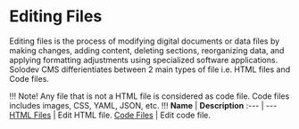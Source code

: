 # Editing Files

Editing files is the process of modifying digital documents or data files by making changes, adding content, deleting sections, reorganizing data, and applying formatting adjustments using specialized software applications. Solodev CMS differientiates between 2 main types of file i.e. HTML files and Code files.

!!!
Note! Any file that is not a HTML file is considered as code file. Code files includes images, CSS, YAML, JSON, etc.
!!!
**Name** | **Description** 
:--- | ---
<a href="/workspace/documents/editing-files/html-files/">HTML Files</a> | Edit HTML file.
<a href="/workspace/documents/editing-files/code-files/">Code Files</a> | Edit code file.
